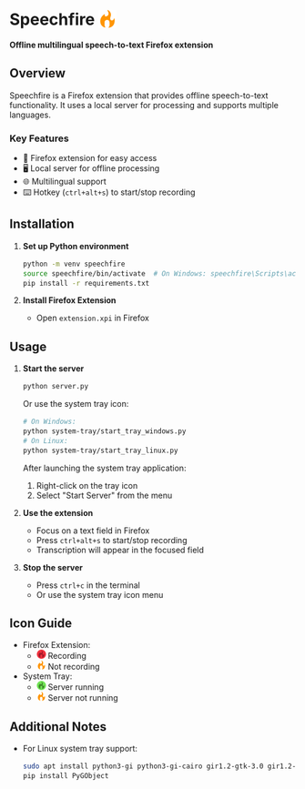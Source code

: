 # Speechfire <img src="extension/icon/icon-128.png" style="position:relative; top:5px" alt="🔥" width="32" height="32">

**Offline multilingual speech-to-text Firefox extension**

## Overview

Speechfire is a Firefox extension that provides offline speech-to-text functionality. It uses a local server for processing and supports multiple languages.

### Key Features

- 🦊 Firefox extension for easy access
- 🖥️ Local server for offline processing
- 🌐 Multilingual support
- ⌨️ Hotkey (`ctrl+alt+s`) to start/stop recording

## Installation

1. **Set up Python environment**

   ```bash
   python -m venv speechfire
   source speechfire/bin/activate  # On Windows: speechfire\Scripts\activate
   pip install -r requirements.txt
   ```

2. **Install Firefox Extension**
   - Open `extension.xpi` in Firefox

## Usage

1. **Start the server**

   ```bash
   python server.py
   ```

   Or use the system tray icon:

   ```bash
   # On Windows:
   python system-tray/start_tray_windows.py
   # On Linux:
   python system-tray/start_tray_linux.py
   ```

   After launching the system tray application:

   1. Right-click on the tray icon
   2. Select "Start Server" from the menu

2. **Use the extension**

   - Focus on a text field in Firefox
   - Press `ctrl+alt+s` to start/stop recording
   - Transcription will appear in the focused field

3. **Stop the server**
   - Press `ctrl+c` in the terminal
   - Or use the system tray icon menu

## Icon Guide

- Firefox Extension:
  - <img src="extension/icon/icon-red.png" alt="Red Icon" width="16" height="16"> Recording
  - <img src="extension/icon/icon.png" alt="White Icon" width="16" height="16"> Not recording
- System Tray:
  - <img src="extension/icon/icon-green.png" alt="Green Icon" width="16" height="16"> Server running
  - <img src="extension/icon/icon.png" alt="White Icon" width="16" height="16"> Server not running

## Additional Notes

- For Linux system tray support:
  ```bash
  sudo apt install python3-gi python3-gi-cairo gir1.2-gtk-3.0 gir1.2-appindicator3-0.1
  pip install PyGObject
  ```
